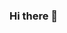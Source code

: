 ### Hi there 👋

<!--
**SamhitaSegar/SamhitaSegar** is a ✨ _special_ ✨ repository because its `README.md` (this file) appears on your GitHub profile.

Here are some ideas to get you started:

- 🔭 I’m currently working on Android software dev & testing
- 🌱 I’m currently learning Javascript
- 👯 I’m looking to collaborate on Automation framework development projects
- 🤔 I’m looking for help with ...
- 💬 Ask me about my skills 
- 📫 How to reach me: Linkedin/SamhitaSegar
- 😄 Pronouns: ...
- ⚡ Fun fact: ...
-->
